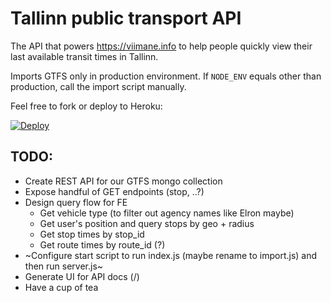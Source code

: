 # Tallinn public transport API

The API that powers https://viimane.info to help people quickly
view their last available transit times in Tallinn.

Imports GTFS only in production environment. If `NODE_ENV` equals other
than production, call the import script manually.

Feel free to fork or deploy to Heroku:

[![Deploy](https://www.herokucdn.com/deploy/button.png)](https://heroku.com/deploy?template=https://github.com/andreasvirkus/tallinn-transport-api)

## TODO:
- Create REST API for our GTFS mongo collection
- Expose handful of GET endpoints (stop, ..?)
- Design query flow for FE
  - Get vehicle type (to filter out agency names like Elron maybe)
  - Get user's position and query stops by geo + radius
  - Get stop times by stop_id
  - Get route times by route_id (?)
- ~Configure start script to run index.js (maybe rename to import.js) and then run server.js~
- Generate UI for API docs (/)
- Have a cup of tea